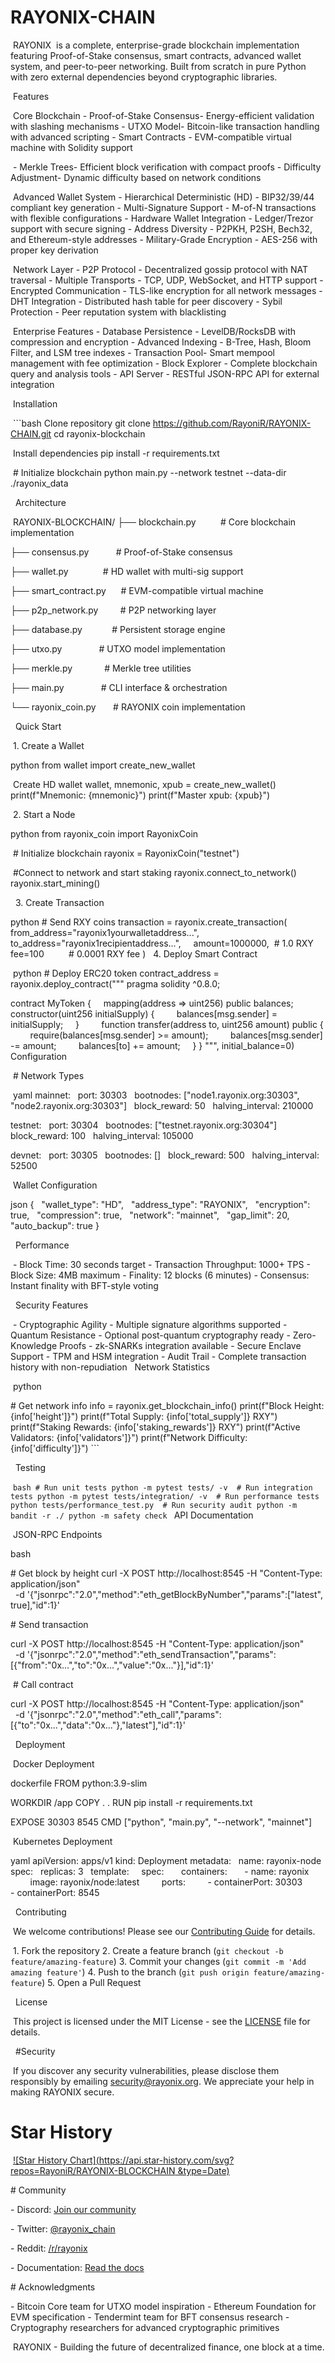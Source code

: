 # RAYONIX-CHAIN
‎
‎RAYONIX  is a complete, enterprise-grade blockchain implementation featuring Proof-of-Stake consensus, smart contracts, advanced wallet system, and peer-to-peer networking. Built from scratch in pure Python with zero external dependencies beyond cryptographic libraries.
‎


‎ Features




‎
‎Core Blockchain
‎- Proof-of-Stake Consensus- Energy-efficient validation with slashing mechanisms
‎- UTXO Model- Bitcoin-like transaction handling with advanced scripting
‎- Smart Contracts - EVM-compatible virtual machine with Solidity support



‎
‎- Merkle Trees- Efficient block verification with compact proofs
‎- Difficulty Adjustment- Dynamic difficulty based on network conditions




‎
‎Advanced Wallet System
‎- Hierarchical Deterministic (HD) - BIP32/39/44 compliant key generation
‎- Multi-Signature Support - M-of-N transactions with flexible configurations
‎- Hardware Wallet Integration - Ledger/Trezor support with secure signing
‎- Address Diversity - P2PKH, P2SH, Bech32, and Ethereum-style addresses
‎- Military-Grade Encryption - AES-256 with proper key derivation




‎
‎Network Layer
‎- P2P Protocol - Decentralized gossip protocol with NAT traversal
‎- Multiple Transports - TCP, UDP, WebSocket, and HTTP support
‎- Encrypted Communication - TLS-like encryption for all network messages
‎- DHT Integration - Distributed hash table for peer discovery
‎- Sybil Protection - Peer reputation system with blacklisting



‎
‎Enterprise Features
‎- Database Persistence - LevelDB/RocksDB with compression and encryption
‎- Advanced Indexing - B-Tree, Hash, Bloom Filter, and LSM tree indexes
‎- Transaction Pool- Smart mempool management with fee optimization
‎- Block Explorer - Complete blockchain query and analysis tools
‎- API Server - RESTful JSON-RPC API for external integration
‎




‎ Installation



‎
‎```bash
‎Clone repository
‎git clone https://github.com/RayoniR/RAYONIX-CHAIN.git
‎cd rayonix-blockchain


‎
‎Install dependencies
‎pip install -r requirements.txt


‎
‎# Initialize blockchain
‎python main.py --network testnet --data-dir ./rayonix_data
‎


‎
‎ Architecture


‎
‎RAYONIX-BLOCKCHAIN/
‎├── blockchain.py          # Core blockchain implementation



‎├── consensus.py           # Proof-of-Stake consensus



‎├── wallet.py              # HD wallet with multi-sig support



‎├── smart_contract.py      # EVM-compatible virtual machine



‎├── p2p_network.py         # P2P networking layer



‎├── database.py            # Persistent storage engine



‎├── utxo.py               # UTXO model implementation



‎├── merkle.py             # Merkle tree utilities



‎├── main.py               # CLI interface & orchestration



‎└── rayonix_coin.py       # RAYONIX coin implementation
‎



‎
‎ Quick Start


‎
‎1. Create a Wallet
‎



‎python
‎from wallet import create_new_wallet



‎
‎Create HD wallet
‎wallet, mnemonic, xpub = create_new_wallet()
‎print(f"Mnemonic: {mnemonic}")
‎print(f"Master xpub: {xpub}")
‎



‎
‎2. Start a Node
‎


‎python
‎from rayonix_coin import RayonixCoin


‎
‎# Initialize blockchain
‎rayonix = RayonixCoin("testnet")


‎
‎#Connect to network and start staking
‎rayonix.connect_to_network()
‎rayonix.start_mining()


‎
‎
‎3. Create Transaction
‎


‎python
‎# Send RXY coins
‎transaction = rayonix.create_transaction(
‎    from_address="rayonix1yourwalletaddress...",
‎    to_address="rayonix1recipientaddress...",
‎    amount=1000000,  # 1.0 RXY
‎    fee=100          # 0.0001 RXY fee
‎)
‎
‎
‎4. Deploy Smart Contract


‎
‎python
‎# Deploy ERC20 token
‎contract_address = rayonix.deploy_contract("""
‎pragma solidity ^0.8.0;
‎


‎contract MyToken {
‎    mapping(address => uint256) public balances;
‎    
‎    constructor(uint256 initialSupply) {
‎        balances[msg.sender] = initialSupply;
‎    }
‎    
‎    function transfer(address to, uint256 amount) public {
‎        require(balances[msg.sender] >= amount);
‎        balances[msg.sender] -= amount;
‎        balances[to] += amount;
‎    }
‎}
‎""", initial_balance=0)
‎
‎ Configuration


‎
‎# Network Types


‎
‎yaml
‎mainnet:
‎  port: 30303
‎  bootnodes: ["node1.rayonix.org:30303", "node2.rayonix.org:30303"]
‎  block_reward: 50
‎  halving_interval: 210000
‎


‎testnet:
‎  port: 30304
‎  bootnodes: ["testnet.rayonix.org:30304"]
‎  block_reward: 100
‎  halving_interval: 105000
‎


‎devnet:
‎  port: 30305
‎  bootnodes: []
‎  block_reward: 500
‎  halving_interval: 52500
‎


‎
‎Wallet Configuration


‎json
‎{
‎  "wallet_type": "HD",
‎  "address_type": "RAYONIX",
‎  "encryption": true,
‎  "compression": true,
‎  "network": "mainnet",
‎  "gap_limit": 20,
‎  "auto_backup": true
‎}
‎

‎
‎ Performance


‎
‎- Block Time: 30 seconds target
‎- Transaction Throughput: 1000+ TPS
‎- Block Size: 4MB maximum
‎- Finality: 12 blocks (6 minutes)
‎- Consensus: Instant finality with BFT-style voting


‎
‎ Security Features


‎
‎- Cryptographic Agility - Multiple signature algorithms supported
‎- Quantum Resistance - Optional post-quantum cryptography ready
‎- Zero-Knowledge Proofs - zk-SNARKs integration available
‎- Secure Enclave Support - TPM and HSM integration
‎- Audit Trail - Complete transaction history with non-repudiation
‎
‎ Network Statistics


‎
‎python
‎


‎# Get network info
‎info = rayonix.get_blockchain_info()
‎print(f"Block Height: {info['height']}")
‎print(f"Total Supply: {info['total_supply']} RXY")
‎print(f"Staking Rewards: {info['staking_rewards']} RXY")
‎print(f"Active Validators: {info['validators']}")
‎print(f"Network Difficulty: {info['difficulty']}")
‎```


‎
‎ Testing


‎
‎```bash
‎# Run unit tests
‎python -m pytest tests/ -v
‎
‎# Run integration tests
‎python -m pytest tests/integration/ -v
‎
‎# Run performance tests
‎python tests/performance_test.py
‎
‎# Run security audit
‎python -m bandit -r ./
‎python -m safety check
‎```
‎
‎ API Documentation




‎
‎JSON-RPC Endpoints

‎bash

‎# Get block by height
‎curl -X POST http://localhost:8545 -H "Content-Type: application/json" \
‎  -d '{"jsonrpc":"2.0","method":"eth_getBlockByNumber","params":["latest", true],"id":1}'
‎


‎# Send transaction


‎curl -X POST http://localhost:8545 -H "Content-Type: application/json" \
‎  -d '{"jsonrpc":"2.0","method":"eth_sendTransaction","params":[{"from":"0x...","to":"0x...","value":"0x..."}],"id":1}'


‎
‎# Call contract


‎curl -X POST http://localhost:8545 -H "Content-Type: application/json" \
‎  -d '{"jsonrpc":"2.0","method":"eth_call","params":[{"to":"0x...","data":"0x..."},"latest"],"id":1}'
‎

‎
‎ Deployment


‎
‎Docker Deployment


‎dockerfile
‎FROM python:3.9-slim
‎


‎WORKDIR /app
‎COPY . .
‎RUN pip install -r requirements.txt
‎


‎EXPOSE 30303 8545
‎CMD ["python", "main.py", "--network", "mainnet"]
‎

‎
‎Kubernetes Deployment


‎yaml
‎apiVersion: apps/v1
‎kind: Deployment
‎metadata:
‎  name: rayonix-node
‎spec:
‎  replicas: 3
‎  template:
‎    spec:
‎      containers:
‎      - name: rayonix
‎        image: rayonix/node:latest
‎        ports:
‎        - containerPort: 30303
‎        - containerPort: 8545



‎
‎ Contributing


‎
‎We welcome contributions! Please see our [Contributing Guide](CONTRIBUTING.md) for details.


‎
‎1. Fork the repository
‎2. Create a feature branch (`git checkout -b feature/amazing-feature`)
‎3. Commit your changes (`git commit -m 'Add amazing feature'`)
‎4. Push to the branch (`git push origin feature/amazing-feature`)
‎5. Open a Pull Request


‎
‎ License


‎
‎This project is licensed under the MIT License - see the [LICENSE](LICENSE) file for details.


‎
‎ #Security


‎
‎If you discover any security vulnerabilities, please disclose them responsibly by emailing security@rayonix.org. We appreciate your help in making RAYONIX secure.
‎
‎

# Star History
‎
‎[![Star History Chart](https://api.star-history.com/svg?repos=RayoniR/RAYONIX-BLOCKCHAIN &type=Date)](https://star-history.com/RayoniR/RAYONIX-BLOCKCHAIN&Date)
‎


‎# Community
‎

‎- Discord: [ Join our community](https://discord.gg/rayonix)


‎- Twitter: [@rayonix_chain](https://twitter.com/rayonix_chain)


‎- Reddit: [/r/rayonix](https://reddit.com/r/rayonix)


‎- Documentation: [Read the docs](https://docs.rayonix.org)
‎


‎# Acknowledgments
‎


‎- Bitcoin Core team for UTXO model inspiration
‎- Ethereum Foundation for EVM specification
‎- Tendermint team for BFT consensus research
‎- Cryptography researchers for advanced cryptographic primitives
‎

‎
‎RAYONIX - Building the future of decentralized finance, one block at a time. 
‎